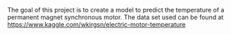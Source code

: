 The goal of this project is to create a model to predict the temperature of a permanent magnet synchronous motor. The data set used can be found at https://www.kaggle.com/wkirgsn/electric-motor-temperature

